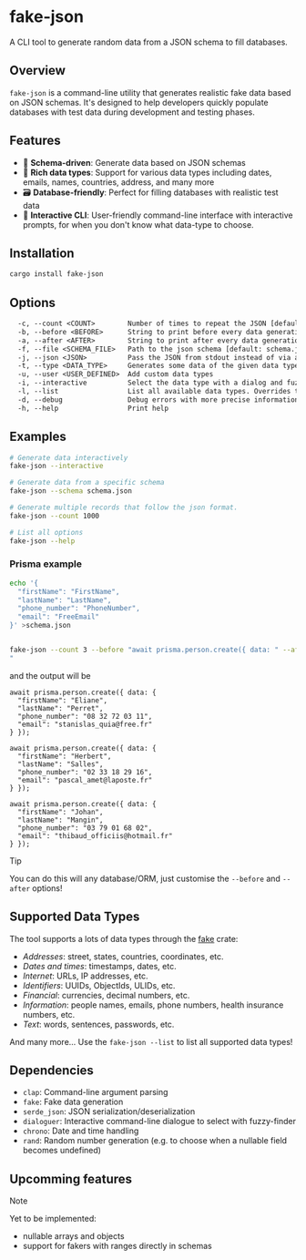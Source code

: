 # fake-json

A CLI tool to generate random data from a JSON schema to fill databases.

## Overview

`fake-json` is a command-line utility that generates realistic fake data based on JSON schemas. It's designed to help developers quickly populate databases with test data during development and testing phases.

## Features

- 🎯 **Schema-driven**: Generate data based on JSON schemas
- 🎲 **Rich data types**: Support for various data types including dates, emails, names, countries, address, and many more
- 🗃️ **Database-friendly**: Perfect for filling databases with realistic test data
- 🔧 **Interactive CLI**: User-friendly command-line interface with interactive prompts, for when you don't know what data-type to choose.

## Installation

```bash
cargo install fake-json
```

## Options

```txt
  -c, --count <COUNT>        Number of times to repeat the JSON [default: 1]
  -b, --before <BEFORE>      String to print before every data generation of the JSON schema
  -a, --after <AFTER>        String to print after every data generation of the JSON schema
  -f, --file <SCHEMA_FILE>   Path to the json schema [default: schema.json]
  -j, --json <JSON>          Pass the JSON from stdout instead of via a json file. Overrides the --file option
  -t, --type <DATA_TYPE>     Generates some data of the given data type. Overrides the other options
  -u, --user <USER_DEFINED>  Add custom data types
  -i, --interactive          Select the data type with a dialog and fuzzy search. Overrides the other options
  -l, --list                 List all available data types. Overrides the other options
  -d, --debug                Debug errors with more precise information
  -h, --help                 Print help
```

## Examples

```bash
# Generate data interactively
fake-json --interactive

# Generate data from a specific schema
fake-json --schema schema.json

# Generate multiple records that follow the json format.
fake-json --count 1000

# List all options
fake-json --help
```

### Prisma example

```bash
echo '{
  "firstName": "FirstName",
  "lastName": "LastName",
  "phone_number": "PhoneNumber",
  "email": "FreeEmail"
}' >schema.json


fake-json --count 3 --before "await prisma.person.create({ data: " --after " });
"
```

and the output will be

```prisma
await prisma.person.create({ data: {
  "firstName": "Eliane",
  "lastName": "Perret",
  "phone_number": "08 32 72 03 11",
  "email": "stanislas_quia@free.fr"
} });

await prisma.person.create({ data: {
  "firstName": "Herbert",
  "lastName": "Salles",
  "phone_number": "02 33 18 29 16",
  "email": "pascal_amet@laposte.fr"
} });

await prisma.person.create({ data: {
  "firstName": "Johan",
  "lastName": "Mangin",
  "phone_number": "03 79 01 68 02",
  "email": "thibaud_officiis@hotmail.fr"
} });
```

> [!TIP]
>
> You can do this will any database/ORM, just customise the `--before` and `--after` options!

## Supported Data Types

The tool supports a lots of data types through the [fake](https://github.com/cksac/fake-rs) crate:

- _Addresses_: street, states, countries, coordinates, etc.
- _Dates and times_: timestamps, dates, etc.
- _Internet_: URLs, IP addresses, etc.
- _Identifiers_: UUIDs, ObjectIds, ULIDs, etc.
- _Financial_: currencies, decimal numbers, etc.
- _Information_: people names, emails, phone numbers, health insurance numbers, etc.
- _Text_: words, sentences, passwords, etc.

And many more... Use the `fake-json --list` to list all supported data types!

## Dependencies

- `clap`: Command-line argument parsing
- `fake`: Fake data generation
- `serde_json`: JSON serialization/deserialization
- `dialoguer`: Interactive command-line dialogue to select with fuzzy-finder
- `chrono`: Date and time handling
- `rand`: Random number generation (e.g. to choose when a nullable field becomes undefined)

## Upcomming features

> [!NOTE]
>
> Yet to be implemented:
>
> - nullable arrays and objects
> - support for fakers with ranges directly in schemas
